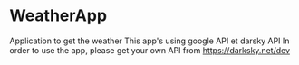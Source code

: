 ﻿# WeatherApp
Application to get the weather
This app's using google API et darsky API
In order to use the app, please get your own API from https://darksky.net/dev
